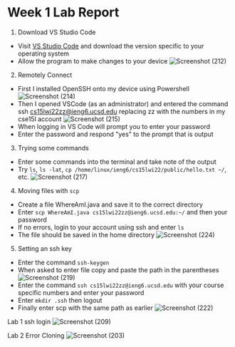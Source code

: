 # Week 1 Lab Report
1. Download VS Studio Code
* Visit [VS Studio Code](https://code.visualstudio.com/) and download the version specific to your operating system
* Allow the program to make changes to your device
![Screenshot (212)](https://user-images.githubusercontent.com/97714738/149594512-b2872969-2512-4394-93c4-935c77cf27d7.png)

2. Remotely Connect
* First I installed OpenSSH onto my device using Powershell
![Screenshot (214)](https://user-images.githubusercontent.com/97714738/149594721-b847e8d6-c182-4abb-9cb1-eb031589cfe0.png)
* Then I opened VSCode (as an administrator) and entered the command ssh cs15lwi22zz@ieng6.ucsd.edu replacing zz with the numbers in my cse15l account
![Screenshot (215)](https://user-images.githubusercontent.com/97714738/149594908-ce42b428-dd59-4a24-9ca8-878cb7f38590.png)
* When logging in VS Code will prompt you to enter your password
* Enter the password and respond "yes" to the prompt that is output

3. Trying some commands
* Enter some commands into the terminal and take note of the output
* Try `ls`, `ls -lat`, `cp /home/linux/ieng6/cs15lwi22/public/hello.txt ~/`, etc.
![Screenshot (217)](https://user-images.githubusercontent.com/97714738/149595641-02271338-7868-4ea8-9b06-3e565f4b7ff8.png)

4. Moving files with `scp`
* Create a file WhereAmI.java and save it to the correct directory
* Enter `scp WhereAmI.java cs15lwi22zz@ieng6.ucsd.edu:~/` and then your password
* If no errors, login to your account using ssh and enter `ls`
* The file should be saved in the home directory
![Screenshot (224)](https://user-images.githubusercontent.com/97714738/149597220-5640f9d6-dd2c-47b1-837b-409c60ec57ec.png)

5. Setting an ssh key
* Enter the command `ssh-keygen`
* When asked to enter file copy and paste the path in the parentheses
![Screenshot (219)](https://user-images.githubusercontent.com/97714738/149596505-37b3b2a5-9a5b-4a05-bbd7-d9dcd2eaac5f.png)
* Enter the command `ssh cs15lwi22zz@ieng6.ucsd.edu` with your course specific numbers and enter your password
* Enter `mkdir .ssh` then logout
* Finally enter scp with the same path as earlier
![Screenshot (222)](https://user-images.githubusercontent.com/97714738/149596667-b3356a2b-9feb-4d44-8a4e-ac1455aa541f.png)


Lab 1
ssh login
![Screenshot (209)](https://user-images.githubusercontent.com/97714738/149445964-59cf427a-3df6-425d-a32e-65c736db4c6a.png)



Lab 2 Error Cloning
![Screenshot (203)](https://user-images.githubusercontent.com/97714738/149445550-a8c4b077-5432-458b-9959-6350be97af88.png)
